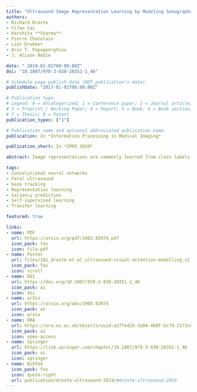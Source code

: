 ```yaml
---
title: "Ultrasound Image Representation Learning by Modeling Sonographer Visual Attention"
authors:
- Richard Droste
- Yifan Cai
- Harshita **Sharma**
- Pierre Chatelain
- Lior Drukker
- Aris T. Papageorghiou
- J. Alison Noble

date: " 2019-01-01T00:00:00Z"
doi: "10.1007/978-3-030-20351-1_46"

# Schedule page publish date (NOT publication's date).
publishDate: "2017-01-01T00:00:00Z"

# Publication type.
# Legend: 0 = Uncategorized; 1 = Conference paper; 2 = Journal article;
# 3 = Preprint / Working Paper; 4 = Report; 5 = Book; 6 = Book section;
# 7 = Thesis; 8 = Patent
publication_types: ["1"]

# Publication name and optional abbreviated publication name.
publication: In *Information Processing in Medical Imaging*

publication_short: In *IPMI 2020*

abstract: Image representations are commonly learned from class labels, which are a simplistic approximation of human image understanding. In this paper we demonstrate that transferable representations of images can be learned without manual annotations by modeling human visual attention. The basis of our analyses is a unique gaze tracking dataset of sonographers performing routine clinical fetal anomaly screenings. Models of sonographer visual attention are learned by training a convolutional neural network (CNN) to predict gaze on ultrasound video frames through visual saliency prediction or gaze-point regression. We evaluate the transferability of the learned representations to the task of ultrasound standard plane detection in two contexts. Firstly, we perform transfer learning by fine-tuning the CNN with a limited number of labeled standard plane images. We find that fine-tuning the saliency predictor is superior to training from random initialization, with an average F1-score improvement of 9.6% overall and 15.3% for the cardiac planes. Secondly, we train a simple softmax regression on the feature activations of each CNN layer in order to evaluate the representations independently of transfer learning hyper-parameters. We find that the attention models derive strong representations, approaching the precision of a fully-supervised baseline model for all but the last layer.

tags:
- Convolutional neural networks
- Fetal ultrasound
- Gaze tracking
- Representation learning
- Saliency prediction
- Self-supervised learning
- Transfer learning

featured: true

links:
- name: PDF
  url: https://arxiv.org/pdf/1903.02974.pdf
  icon_pack: fas
  icon: file-pdf
- name: Poster
  url: files/181_droste-et-al_ultrasound-visual-attention-modelling_v2-7.pdf
  icon_pack: fas
  icon: scroll
- name: DOI
  url: https://doi.org/10.1007/978-3-030-20351-1_46
  icon_pack: ai
  icon: doi
- name: arXiv
  url: https://arxiv.org/abs/1903.02974
  icon_pack: ai
  icon: arxiv
- name: ORA
  url: https://ora.ox.ac.uk/objects/uuid:a27fe42b-3a94-4b0f-bc7d-2173c0348b6f
  icon_pack: ai
  icon: open-access
- name: Springer
  url: https://link.springer.com/chapter/10.1007/978-3-030-20351-1_46
  icon_pack: ai
  icon: springer
- name: BibTeX
  icon_pack: fas
  icon: quote-right
  url: publication/droste-ultrasound-2019/#droste-ultrasound-2019
---
```



